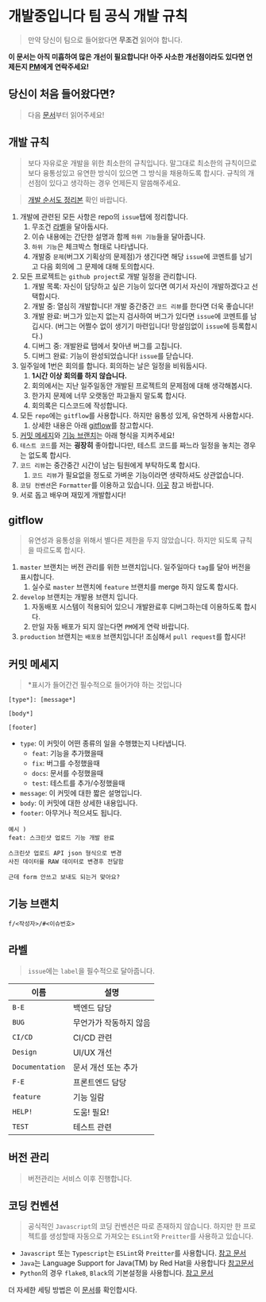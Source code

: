 # 개발중입니다 팀 공식 개발 규칙

> 만약 당신이 팀으로 들어왔다면 **무조건** 읽어야 합니다.

**이 문서는 아직 미흡하여 많은 개선이 필요합니다! 아주 사소한 개선점이라도 있다면 언제든지 [PM](https://github.com/Roharui)에게 연락주세요!**

## 당신이 처음 들어왔다면?

> 다음 [문서](NEWER.md)부터 읽어주세요!

## 개발 규칙

> 보다 자유로운 개발을 위한 최소한의 규칙입니다. 말그대로 최소한의 규칙이므로 보다 융통성있고 유연한 방식이 있으면 그 방식을 채용하도록 합시다. 규칙의 개선점이 있다고 생각하는 경우 언제든지 말씀해주세요.

> [개발 순서도 정리본](https://drive.google.com/file/d/1GCQ8DqOKEC_WgVHo5nX-6UQpZGUw6G-t/view?usp=sharing) 확인 바랍니다.

1. 개발에 관련된 모든 사항은 repo의 `issue`탭에 정리합니다.
    1. 무조건 [라벨](#라벨)을 달아둡시다.
    2. 이슈 내용에는 간단한 설명과 함께 `하위 기능`들을 달아줍니다.
    3. `하위 기능`은 체크박스 형태로 나타냅니다.
    4. 개발중 `문제`(버그X 기획상의 문제점)가 생긴다면 해당 `issue`에 코멘트를 남기고 다음 회의에 그 문제에 대해 토의합시다.
2. 모든 프로젝트는 `github project`로 개발 일정을 관리합니다.
    1. 개발 목록: 자신이 담당하고 싶은 기능이 있다면 여기서 자신이 개발하겠다고 선택합시다.
    2. 개발 중: 열심히 개발합니다! 개발 중간중간 `코드 리뷰`를 한다면 더욱 좋습니다!
    3. 개발 완료: 버그가 있는지 없는지 검사하여 버그가 있다면 `issue`에 코멘트를 남깁시다. (버그는 어쩔수 없이 생기기 마련입니다! 망설임없이 `issue`에 등록합시다.)
    4. 디버그 중: 개발완료 탭에서 찾아낸 버그를 고칩니다.
    5. 디버그 완료: 기능이 완성되었습니다! `issue`를 닫습니다.
3. 일주일에 1번은 회의를 합니다. 회의하는 날은 일정을 비워둡시다.
    1. **1시간 이상 회의를 하지 않습니다.**
    2. 회의에서는 지난 일주일동안 개발된 프로젝트의 문제점에 대해 생각해봅시다.
    3. 한가지 문제에 너무 오랫동안 파고들지 말도록 합시다.
    4. 회의록은 디스코드에 작성합니다.
4. 모든 `repo`에는 `gitflow`를 사용합니다. 하지만 융통성 있게, 유연하게 사용합시다.
    1. 상세한 내용은 아래 [gitflow](#gitflow)를 참고합시다.
5. [커밋 메세지](#커밋-메세지)와 [기능 브랜치](#기능-브랜치)는 아래 형식을 지켜주세요!
6. `테스트 코드`를 저는 **굉장히** 좋아합니다만, 테스트 코드를 짜느라 일정을 놓치는 경우는 없도록 합시다.
7. `코드 리뷰`는 중간중간 시간이 남는 팀원에게 부탁하도록 합시다.
    1. `코드 리뷰`가 필요없을 정도로 가벼운 기능이라면 생략하셔도 상관없습니다.
8. `코딩 컨벤션`은 `Formatter`를 이용하고 있습니다. [이곳](#코딩-컨벤션) 참고 바랍니다.
9. 서로 돕고 배우며 재밌게 개발합시다!

## gitflow

> 유연성과 융통성을 위해서 별다른 제한을 두지 않았습니다. 하지만 되도록 규칙을 따르도록 합시다.

1. `master` 브랜치는 버전 관리를 위한 브랜치입니다. 일주일마다 `tag`를 달아 버전을 표시합니다.
    1. 실수로 `master` 브랜치에 `feature` 브랜치를 merge 하지 않도록 합시다.
2. `develop` 브랜치는 개발용 브랜치 입니다. 
    1. 자동배포 시스템이 적용되어 있으니 개발완료후 디버그하는데 이용하도록 합시다.
    2. 만일 자동 배포가 되지 않는다면 `PM`에게 연락 바랍니다.
3. `production` 브랜치는 `배포용` 브랜치입니다! 조심해서 `pull request`를 합시다!

## 커밋 메세지

> *표시가 들어간건 필수적으로 들어가야 하는 것입니다

```
[type*]: [message*] 

[body*]

[footer]
```

- `type`: 이 커밋이 어떤 종류의 일을 수행했는지 나타냅니다.
    - `feat`: 기능을 추가했을때
    - `fix`: 버그를 수정했을때
    - `docs`: 문서를 수정했을때
    - `test`: 테스트를 추가/수정했을때
- `message`: 이 커밋에 대한 짧은 설명입니다.
- `body`: 이 커밋에 대한 상세한 내용입니다.
- `footer`: 아무거나 적으셔도 됩니다.

```
예시 )
feat: 스크린샷 업로드 기능 개발 완료

스크린샷 업로드 API json 형식으로 변경
사진 데이터를 RAW 데이터로 변경후 전달함

근데 form 안쓰고 보내도 되는거 맞아요?
```

## 기능 브랜치

```
f/<작성자>/#<이슈번호>
```

## 라벨

> `issue`에는 `label`을 필수적으로 달아줍니다.

|이름|설명|
|---|-----|
|`B-E`|백엔드 담당|
|`BUG`|무언가가 작동하지 않음|
|`CI/CD`|CI/CD 관련|
|`Design`|UI/UX 개선|
|`Documentation`|문서 개선 또는 추가|
|`F-E`|프론트엔드 담당|
|`feature`|기능 일람|
|`HELP!`|도움! 필요!|
|`TEST`|테스트 관련|

## 버전 관리

> 버전관리는 서비스 이후 진행합니다.

## 코딩 컨벤션

> 공식적인 `Javascript`의 코딩 컨벤션은 따로 존재하지 않습니다. 하지만 한 프로젝트를 생성할때 자동으로 가져오는 `ESLint`와 `Preitter`를 사용하고 있습니다.

- `Javascript` 또는 `Typescript`는 `ESLint`와 `Preitter`를 사용합니다. [참고 문서](https://veggie-garden.tistory.com/13)
- `Java`는 Language Support for Java(TM) by Red Hat을 사용합니다 [참고문서](https://marketplace.visualstudio.com/items?itemName=redhat.java)
- `Python`의 경우 `flake8`, `Black`의 기본설정을 사용합니다. [참고 문서](https://engineer-mole.tistory.com/282)

더 자세한 세팅 방법은 이 [문서](ENVIRONMENT.md)를 확인합시다.
